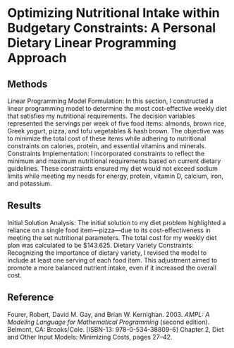 # Optimizing Nutritional Intake within Budgetary Constraints: A Personal Dietary Linear Programming Approach

##  Methods
Linear Programming Model Formulation:
In this section, I constructed a linear programming model to determine the most cost-effective weekly diet that satisfies my nutritional requirements. The decision variables represented the servings per week of five food items: almonds, brown rice, Greek yogurt, pizza, and tofu vegetables & hash brown. The objective was to minimize the total cost of these items while adhering to nutritional constraints on calories, protein, and essential vitamins and minerals.
Constraints Implementation:
I incorporated constraints to reflect the minimum and maximum nutritional requirements based on current dietary guidelines. These constraints ensured my diet would not exceed sodium limits while meeting my needs for energy, protein, vitamin D, calcium, iron, and potassium.

## Results
Initial Solution Analysis:
The initial solution to my diet problem highlighted a reliance on a single food item—pizza—due to its cost-effectiveness in meeting the set nutritional parameters. The total cost for my weekly diet plan was calculated to be $143.625.
Dietary Variety Constraints:
Recognizing the importance of dietary variety, I revised the model to include at least one serving of each food item. This adjustment aimed to promote a more balanced nutrient intake, even if it increased the overall cost.

## Reference

Fourer, Robert, David M. Gay, and Brian W. Kernighan. 2003. *AMPL: A Modeling Language for Mathematical Programming* (second edition). Belmont, CA: Brooks/Cole. [ISBN-13: 978-0-534-38809-6] Chapter 2, Diet and Other Input Models: Minimizing Costs, pages 27–42.
